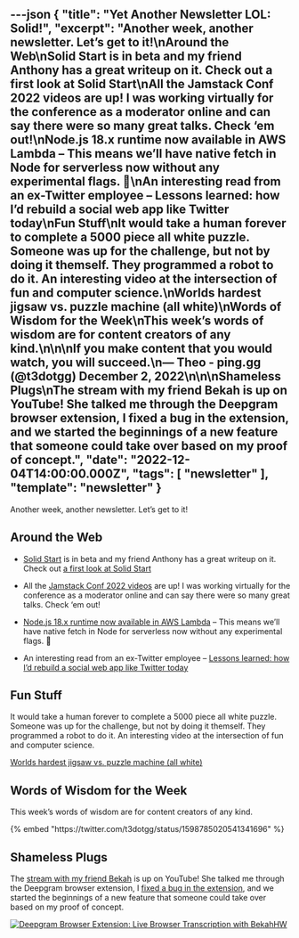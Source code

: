 ---json
{
  "title": "Yet Another Newsletter LOL: Solid!",
  "excerpt": "Another week, another newsletter. Let’s get to it!\nAround the Web\nSolid Start is in beta and my friend Anthony has a great writeup on it. Check out a first look at Solid Start\nAll the Jamstack Conf 2022 videos are up! I was working virtually for the conference as a moderator online and can say there were so many great talks. Check ‘em out!\nNode.js 18.x runtime now available in AWS Lambda – This means we’ll have native fetch in Node for serverless now without any experimental flags. 🥳\nAn interesting read from an ex-Twitter employee – Lessons learned: how I’d rebuild a social web app like Twitter today\nFun Stuff\nIt would take a human forever to complete a 5000 piece all white puzzle. Someone was up for the challenge, but not by doing it themself. They programmed a robot to do it. An interesting video at the intersection of fun and computer science.\nWorlds hardest jigsaw vs. puzzle machine (all white)\nWords of Wisdom for the Week\nThis week’s words of wisdom are for content creators of any kind.\n\n\nIf you make content that you would watch, you will succeed.\n— Theo - ping.gg (@t3dotgg) December 2, 2022\n\n\nShameless Plugs\nThe stream with my friend Bekah is up on YouTube! She talked me through the Deepgram browser extension, I fixed a bug in the extension, and we started the beginnings of a new feature that someone could take over based on my proof of concept.",
  "date": "2022-12-04T14:00:00.000Z",
  "tags": [
    "newsletter"
  ],
  "template": "newsletter"
}
---

<p>Another week, another newsletter. Let’s get to it!</p>
<h2>Around the Web</h2>
<ul>
<li>
<p><a href="https://github.com/solidjs/solid-start?utm_source=nickytonline&amp;utm_medium=email&amp;utm_campaign=yet-another-newsletter-lol-solid-1964" target="_blank">Solid Start</a> is in beta and my friend Anthony has a great writeup on it. Check out <a href="https://dev.to/ajcwebdev/a-first-look-at-solidstart-2hm7?utm_source=nickytonline&amp;utm_medium=email&amp;utm_campaign=yet-another-newsletter-lol-solid-1964" target="_blank">a first look at Solid Start</a></p>
</li>
<li>
<p>All the <a href="https://www.youtube.com/playlist?list=PL58Wk5g77lF-s9uXrQgEo0Z9FQWBzoKXT&amp;utm_source=nickytonline&amp;utm_medium=email&amp;utm_campaign=yet-another-newsletter-lol-solid-1964" target="_blank">Jamstack Conf 2022 videos</a> are up! I was working virtually for the conference as a moderator online and can say there were so many great talks. Check &lsquo;em out!</p>
</li>
<li>
<p><a href="https://aws.amazon.com/blogs/compute/node-js-18-x-runtime-now-available-in-aws-lambda/?utm_source=nickytonline&amp;utm_medium=email&amp;utm_campaign=yet-another-newsletter-lol-solid-1964" target="_blank">Node.js 18.x runtime now available in AWS Lambda</a> – This means we&rsquo;ll have native fetch in Node for serverless now without any experimental flags. 🥳</p>
</li>
<li>
<p>An interesting read from an ex-Twitter employee – <a href="https://paularmstrong.dev/blog/2022/11/28/lessons-learned-how-i-would-rebuild-twitter-today/?utm_source=nickytonline&amp;utm_medium=email&amp;utm_campaign=yet-another-newsletter-lol-solid-1964" target="_blank">Lessons learned: how I’d rebuild a social web app like Twitter today</a></p>
</li>
</ul>
<h2>Fun Stuff</h2>
<p>It would take a human forever to complete a 5000 piece all white puzzle. Someone was up for the challenge, but not by doing it themself. They programmed a robot to do it. An interesting video at the intersection of fun and computer science.</p>
<p><a href="https://www.youtube.com/watch?v=WsPHBD5NsS0&amp;utm_source=nickytonline&amp;utm_medium=email&amp;utm_campaign=yet-another-newsletter-lol-solid-1964" target="_blank">Worlds hardest jigsaw vs. puzzle machine (all white)</a></p>
<h2>Words of Wisdom for the Week</h2>
<p>This week&rsquo;s words of wisdom are for content creators of any kind.</p>
{% embed "https://twitter.com/t3dotgg/status/1598785020541341696" %}
<h2>Shameless Plugs</h2>
<p>The <a href="https://www.youtube.com/watch?v=zRPzc36OXxk&amp;utm_source=nickytonline&amp;utm_medium=email&amp;utm_campaign=yet-another-newsletter-lol-solid-1964" target="_blank">stream with my friend Bekah</a> is up on YouTube! She talked me through the Deepgram browser extension, I <a href="https://github.com/deepgram-devs/dg-translation-chrome-ext/pull/26?utm_source=nickytonline&amp;utm_medium=email&amp;utm_campaign=yet-another-newsletter-lol-solid-1964" target="_blank">fixed a bug in the extension</a>, and we started the beginnings of a new feature that someone could take over based on my proof of concept.</p>
<p><a href="https://www.youtube.com/watch?v=zRPzc36OXxk&amp;utm_source=nickytonline&amp;utm_medium=email&amp;utm_campaign=yet-another-newsletter-lol-solid-1964" target="_blank"><img alt="Deepgram Browser Extension: Live Browser Transcription with BekahHW"  src="https://buttondown.s3.us-west-2.amazonaws.com/images/8dcfc399-821b-46b9-b009-29298a365f53.png" /></a></p>
